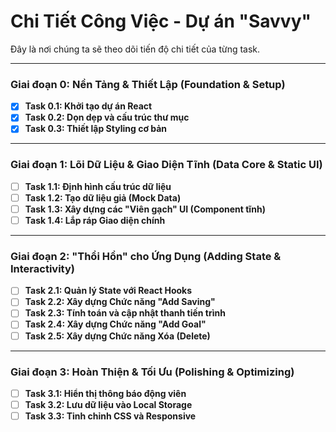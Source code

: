 # Chi Tiết Công Việc - Dự án "Savvy"

Đây là nơi chúng ta sẽ theo dõi tiến độ chi tiết của từng task.

---

### **Giai đoạn 0: Nền Tảng & Thiết Lập (Foundation & Setup)**
- [x] **Task 0.1: Khởi tạo dự án React**
- [x] **Task 0.2: Dọn dẹp và cấu trúc thư mục**
- [x] **Task 0.3: Thiết lập Styling cơ bản**

---

### **Giai đoạn 1: Lõi Dữ Liệu & Giao Diện Tĩnh (Data Core & Static UI)**
- [ ] **Task 1.1: Định hình cấu trúc dữ liệu**
- [ ] **Task 1.2: Tạo dữ liệu giả (Mock Data)**
- [ ] **Task 1.3: Xây dựng các "Viên gạch" UI (Component tĩnh)**
- [ ] **Task 1.4: Lắp ráp Giao diện chính**

---

### **Giai đoạn 2: "Thổi Hồn" cho Ứng Dụng (Adding State & Interactivity)**
- [ ] **Task 2.1: Quản lý State với React Hooks**
- [ ] **Task 2.2: Xây dựng Chức năng "Add Saving"**
- [ ] **Task 2.3: Tính toán và cập nhật thanh tiến trình**
- [ ] **Task 2.4: Xây dựng Chức năng "Add Goal"**
- [ ] **Task 2.5: Xây dựng Chức năng Xóa (Delete)**

---

### **Giai đoạn 3: Hoàn Thiện & Tối Ưu (Polishing & Optimizing)**
- [ ] **Task 3.1: Hiển thị thông báo động viên**
- [ ] **Task 3.2: Lưu dữ liệu vào Local Storage**
- [ ] **Task 3.3: Tinh chỉnh CSS và Responsive**
